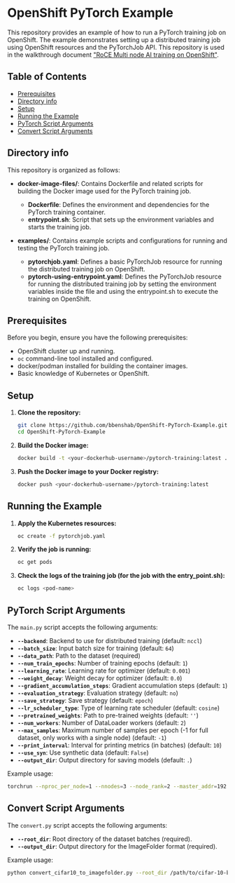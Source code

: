 # OpenShift PyTorch Example

This repository provides an example of how to run a PyTorch training job on OpenShift. The example demonstrates setting up a distributed training job using OpenShift resources and the PyTorchJob API. This repository is used in the walkthrough document ["RoCE Multi node AI training on OpenShift"](https://docs.google.com/document/d/1OkNcrCeYQpHlG9x4rJwdywCWMejI1iWedCKnAm8yfm8/edit).

## Table of Contents

- [Prerequisites](#prerequisites)
- [Directory info](#Directory-info)
- [Setup](#setup)
- [Running the Example](#running-the-example)
- [PyTorch Script Arguments](#pytorch-script-arguments)
- [Convert Script Arguments](#convert-script-arguments)

## Directory info

This repository is organized as follows:

- **docker-image-files/**: Contains Dockerfile and related scripts for building the Docker image used for the PyTorch training job.
  - **Dockerfile**: Defines the environment and dependencies for the PyTorch training container.
  - **entrypoint.sh**: Script that sets up the environment variables and starts the training job.

- **examples/**: Contains example scripts and configurations for running and testing the PyTorch training job.
  - **pytorchjob.yaml**: Defines a basic PyTorchJob resource for running the distributed training job on OpenShift.
  - **pytorch-using-entrypoint.yaml**: Defines the PyTorchJob resource for running the distributed training job by setting the environment variables inside the file and using the entrypoint.sh to execute the training on OpenShift.

## Prerequisites

Before you begin, ensure you have the following prerequisites:

- OpenShift cluster up and running.
- `oc` command-line tool installed and configured.
- docker/podman installed for building the container images.
- Basic knowledge of Kubernetes or OpenShift.

## Setup

1. **Clone the repository:**

    ```bash
    git clone https://github.com/bbenshab/OpenShift-PyTorch-Example.git
    cd OpenShift-PyTorch-Example
    ```

2. **Build the Docker image:**

    ```bash
    docker build -t <your-dockerhub-username>/pytorch-training:latest .
    ```

3. **Push the Docker image to your Docker registry:**

    ```bash
    docker push <your-dockerhub-username>/pytorch-training:latest
    ```

## Running the Example

1. **Apply the Kubernetes resources:**

    ```bash
    oc create -f pytorchjob.yaml
    ```

2. **Verify the job is running:**

    ```bash
    oc get pods
    ```

3. **Check the logs of the training job (for the job with the entry_point.sh):**

    ```bash
    oc logs <pod-name>
    ```

## PyTorch Script Arguments

The `main.py` script accepts the following arguments:

- **`--backend`**: Backend to use for distributed training (default: `nccl`)
- **`--batch_size`**: Input batch size for training (default: `64`)
- **`--data_path`**: Path to the dataset (required)
- **`--num_train_epochs`**: Number of training epochs (default: `1`)
- **`--learning_rate`**: Learning rate for optimizer (default: `0.001`)
- **`--weight_decay`**: Weight decay for optimizer (default: `0.0`)
- **`--gradient_accumulation_steps`**: Gradient accumulation steps (default: `1`)
- **`--evaluation_strategy`**: Evaluation strategy (default: `no`)
- **`--save_strategy`**: Save strategy (default: `epoch`)
- **`--lr_scheduler_type`**: Type of learning rate scheduler (default: `cosine`)
- **`--pretrained_weights`**: Path to pre-trained weights (default: `''`)
- **`--num_workers`**: Number of DataLoader workers (default: `2`)
- **`--max_samples`**: Maximum number of samples per epoch (-1 for full dataset, only works with a single node) (default: `-1`)
- **`--print_interval`**: Interval for printing metrics (in batches) (default: `10`)
- **`--use_syn`**: Use synthetic data (default: `False`)
- **`--output_dir`**: Output directory for saving models (default: `.`)

Example usage:

```bash
torchrun --nproc_per_node=1 --nnodes=3 --node_rank=2 --master_addr=192.168.1.5 --master_port=23456 main.py --backend=nccl --batch_size=128 --data_path=/mnt/storage/dataset/cifar10_imagefolder --num_train_epochs=1 --learning_rate=0.001 --num_workers=5 --print_interval=5 --output_dir /mnt/storage/

```

## Convert Script Arguments

The `convert.py` script accepts the following arguments:

- **`--root_dir`**: Root directory of the dataset batches (required).
- **`--output_dir`**: Output directory for the ImageFolder format (required).

Example usage:

```bash
python convert_cifar10_to_imagefolder.py --root_dir /path/to/cifar-10-batches-py --output_dir /path/to/output
